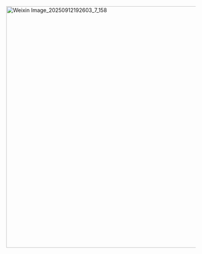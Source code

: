 <img width="1074" height="642" alt="Weixin Image_20250912192603_7_158" src="https://github.com/user-attachments/assets/c6ec58bb-e8ed-48b8-9a0e-c6aa6cbe74c0" />
